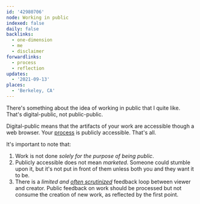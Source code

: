 ```yaml
---
id: '42980706'
node: Working in public
indexed: false
daily: false
backlinks:
  - one-dimension
  - me
  - disclaimer
forwardlinks:
  - process
  - reflection
updates:
  - '2021-09-13'
places:
  - 'Berkeley, CA'
---
```

There's something about the idea of working in public that I  quite like. That's digital-public, not public-public. 

Digital-public means that the artifacts of your work are accessible though a web browser. Your [process](process.md) is publicly accessible. That's all. 

It's important to note that:

1. Work is not done *solely for the purpose of being public*. 
2. Publicly accessible does not mean *marketed*. Someone could stumble upon it, but it's not put in front of them unless both you and they want it to be.  
3. There is a *limited and [often scrutinized](reflection.md)* feedback loop between viewer and creator. Public feedback on work should be processed but not consume the creation of new work, as reflected by the first point.
